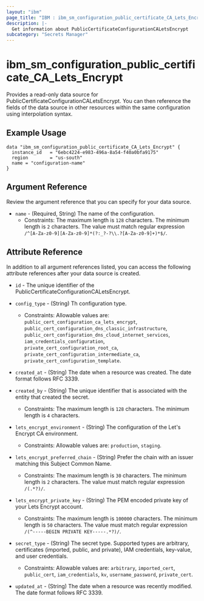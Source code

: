 ```yaml
---
layout: "ibm"
page_title: "IBM : ibm_sm_configuration_public_certificate_CA_Lets_Encrypt (Beta)"
description: |-
  Get information about PublicCertificateConfigurationCALetsEncrypt
subcategory: "Secrets Manager"
---
```


# ibm_sm_configuration_public_certificate_CA_Lets_Encrypt

Provides a read-only data source for PublicCertificateConfigurationCALetsEncrypt. You can then reference the fields of the data source in other resources within the same configuration using interpolation syntax.

## Example Usage

```hcl
data "ibm_sm_configuration_public_certificate_CA_Lets_Encrypt" {
  instance_id   = "6ebc4224-e983-496a-8a54-f40a0bfa9175"
  region        = "us-south"
  name = "configuration-name"
}
```

## Argument Reference

Review the argument reference that you can specify for your data source.

* `name` - (Required, String) The name of the configuration.
  * Constraints: The maximum length is `128` characters. The minimum length is `2` characters. The value must match regular expression `/^[A-Za-z0-9][A-Za-z0-9]*(?:_?-?\\.?[A-Za-z0-9]+)*$/`.

## Attribute Reference

In addition to all argument references listed, you can access the following attribute references after your data source is created.

* `id` - The unique identifier of the PublicCertificateConfigurationCALetsEncrypt.
* `config_type` - (String) Th configuration type.
  * Constraints: Allowable values are: `public_cert_configuration_ca_lets_encrypt`, `public_cert_configuration_dns_classic_infrastructure`, `public_cert_configuration_dns_cloud_internet_services`, `iam_credentials_configuration`, `private_cert_configuration_root_ca`, `private_cert_configuration_intermediate_ca`, `private_cert_configuration_template`.

* `created_at` - (String) The date when a resource was created. The date format follows RFC 3339.

* `created_by` - (String) The unique identifier that is associated with the entity that created the secret.
  * Constraints: The maximum length is `128` characters. The minimum length is `4` characters.

* `lets_encrypt_environment` - (String) The configuration of the Let's Encrypt CA environment.
  * Constraints: Allowable values are: `production`, `staging`.

* `lets_encrypt_preferred_chain` - (String) Prefer the chain with an issuer matching this Subject Common Name.
  * Constraints: The maximum length is `30` characters. The minimum length is `2` characters. The value must match regular expression `/(.*?)/`.

* `lets_encrypt_private_key` - (String) The PEM encoded private key of your Lets Encrypt account.
  * Constraints: The maximum length is `100000` characters. The minimum length is `50` characters. The value must match regular expression `/(^-----BEGIN PRIVATE KEY-----.*?)/`.

* `secret_type` - (String) The secret type. Supported types are arbitrary, certificates (imported, public, and private), IAM credentials, key-value, and user credentials.
  * Constraints: Allowable values are: `arbitrary`, `imported_cert`, `public_cert`, `iam_credentials`, `kv`, `username_password`, `private_cert`.

* `updated_at` - (String) The date when a resource was recently modified. The date format follows RFC 3339.

